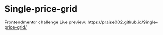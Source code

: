# Single-price-grid
Frontendmentor challenge
Live preview: https://praise002.github.io/Single-price-grid/
